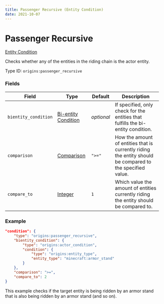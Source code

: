 ```yaml
---
title: Passenger Recursive (Entity Condition)
date: 2021-10-07
---
```

# Passenger Recursive

[Entity Condition](../entity_conditions.md)

Checks whether any of the entities in the riding chain is the actor entity.

Type ID: `origins:passenger_recursive`

### Fields

Field | Type | Default | Description
------|------|---------|-------------
`bientity_condition` | [Bi-entity Condition](../bientity_conditions.md) | _optional_ | If specified, only check for the entities that fulfills the bi-entity condition.
`comparison` | [Comparison](../data_types/comparison.md) | `">="` | How the amount of entities that is currently riding the entity should be compared to the specified value.
`compare_to` | [Integer](../data_types/integer.md) | `1` | Which value the amount of entities currently riding the entity should be compared to.

### Example
```json
"condition": {
    "type": "origins:passenger_recursive",
    "bientity_condition": {
        "type": "origins:actor_condition",
        "condition": {
            "type": "origins:entity_type",
            "entity_type": "minecraft:armor_stand"
        }
    },
    "comparison": ">=",
    "compare_to": 2
}
```
This example checks if the target entity is being ridden by an armor stand that is also being ridden by an armor stand (and so on).
